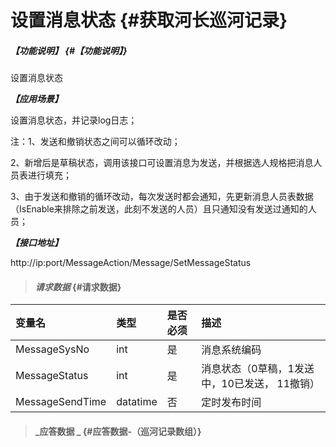 # 设置消息状态 {#获取河长巡河记录}

##### _【功能说明】_ {#【功能说明】}

设置消息状态

_**【应用场景】**_

设置消息状态，并记录log日志；

注：1、发送和撤销状态之间可以循环改动；

2、新增后是草稿状态，调用该接口可设置消息为发送，并根据选人规格把消息人员表进行填充；

3、由于发送和撤销的循环改动，每次发送时都会通知，先更新消息人员表数据（IsEnable来排除之前发送，此刻不发送的人员）且只通知没有发送过通知的人员；

_**【接口地址】**_

http://ip:port/MessageAction/Message/SetMessageStatus

> #### _请求数据_ {#请求数据}

| 变量名 | 类型 | 是否必须 | 描述 |
| :--- | :--- | :--- | :--- |
| MessageSysNo | int | 是 | 消息系统编码 |
| MessageStatus | int | 是 | 消息状态（0草稿，1发送中，10已发送， 11撤销） |
| MessageSendTime | datatime | 否 | 定时发布时间 |


> #### _应答数据 _ {#应答数据-（巡河记录数组）}



